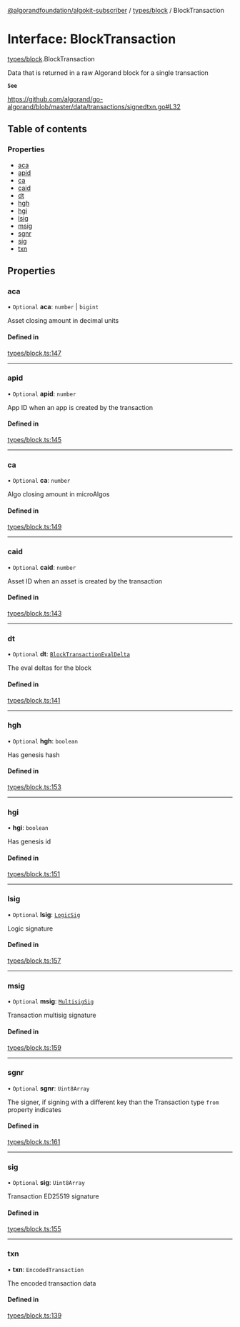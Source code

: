 [@algorandfoundation/algokit-subscriber](../README.md) / [types/block](../modules/types_block.md) / BlockTransaction

# Interface: BlockTransaction

[types/block](../modules/types_block.md).BlockTransaction

Data that is returned in a raw Algorand block for a single transaction

**`See`**

https://github.com/algorand/go-algorand/blob/master/data/transactions/signedtxn.go#L32

## Table of contents

### Properties

- [aca](types_block.BlockTransaction.md#aca)
- [apid](types_block.BlockTransaction.md#apid)
- [ca](types_block.BlockTransaction.md#ca)
- [caid](types_block.BlockTransaction.md#caid)
- [dt](types_block.BlockTransaction.md#dt)
- [hgh](types_block.BlockTransaction.md#hgh)
- [hgi](types_block.BlockTransaction.md#hgi)
- [lsig](types_block.BlockTransaction.md#lsig)
- [msig](types_block.BlockTransaction.md#msig)
- [sgnr](types_block.BlockTransaction.md#sgnr)
- [sig](types_block.BlockTransaction.md#sig)
- [txn](types_block.BlockTransaction.md#txn)

## Properties

### aca

• `Optional` **aca**: `number` \| `bigint`

Asset closing amount in decimal units

#### Defined in

[types/block.ts:147](https://github.com/algorandfoundation/algokit-subscriber-ts/blob/main/src/types/block.ts#L147)

---

### apid

• `Optional` **apid**: `number`

App ID when an app is created by the transaction

#### Defined in

[types/block.ts:145](https://github.com/algorandfoundation/algokit-subscriber-ts/blob/main/src/types/block.ts#L145)

---

### ca

• `Optional` **ca**: `number`

Algo closing amount in microAlgos

#### Defined in

[types/block.ts:149](https://github.com/algorandfoundation/algokit-subscriber-ts/blob/main/src/types/block.ts#L149)

---

### caid

• `Optional` **caid**: `number`

Asset ID when an asset is created by the transaction

#### Defined in

[types/block.ts:143](https://github.com/algorandfoundation/algokit-subscriber-ts/blob/main/src/types/block.ts#L143)

---

### dt

• `Optional` **dt**: [`BlockTransactionEvalDelta`](types_block.BlockTransactionEvalDelta.md)

The eval deltas for the block

#### Defined in

[types/block.ts:141](https://github.com/algorandfoundation/algokit-subscriber-ts/blob/main/src/types/block.ts#L141)

---

### hgh

• `Optional` **hgh**: `boolean`

Has genesis hash

#### Defined in

[types/block.ts:153](https://github.com/algorandfoundation/algokit-subscriber-ts/blob/main/src/types/block.ts#L153)

---

### hgi

• **hgi**: `boolean`

Has genesis id

#### Defined in

[types/block.ts:151](https://github.com/algorandfoundation/algokit-subscriber-ts/blob/main/src/types/block.ts#L151)

---

### lsig

• `Optional` **lsig**: [`LogicSig`](types_block.LogicSig.md)

Logic signature

#### Defined in

[types/block.ts:157](https://github.com/algorandfoundation/algokit-subscriber-ts/blob/main/src/types/block.ts#L157)

---

### msig

• `Optional` **msig**: [`MultisigSig`](types_block.MultisigSig.md)

Transaction multisig signature

#### Defined in

[types/block.ts:159](https://github.com/algorandfoundation/algokit-subscriber-ts/blob/main/src/types/block.ts#L159)

---

### sgnr

• `Optional` **sgnr**: `Uint8Array`

The signer, if signing with a different key than the Transaction type `from` property indicates

#### Defined in

[types/block.ts:161](https://github.com/algorandfoundation/algokit-subscriber-ts/blob/main/src/types/block.ts#L161)

---

### sig

• `Optional` **sig**: `Uint8Array`

Transaction ED25519 signature

#### Defined in

[types/block.ts:155](https://github.com/algorandfoundation/algokit-subscriber-ts/blob/main/src/types/block.ts#L155)

---

### txn

• **txn**: `EncodedTransaction`

The encoded transaction data

#### Defined in

[types/block.ts:139](https://github.com/algorandfoundation/algokit-subscriber-ts/blob/main/src/types/block.ts#L139)
